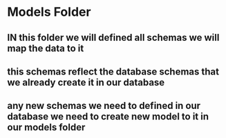 # Models Folder

## IN this folder we will defined all schemas we will map the data to it

## this schemas reflect the database schemas that we already create it in our database

## any new schemas we need to defined in our database we need to create new model to it in our models folder

